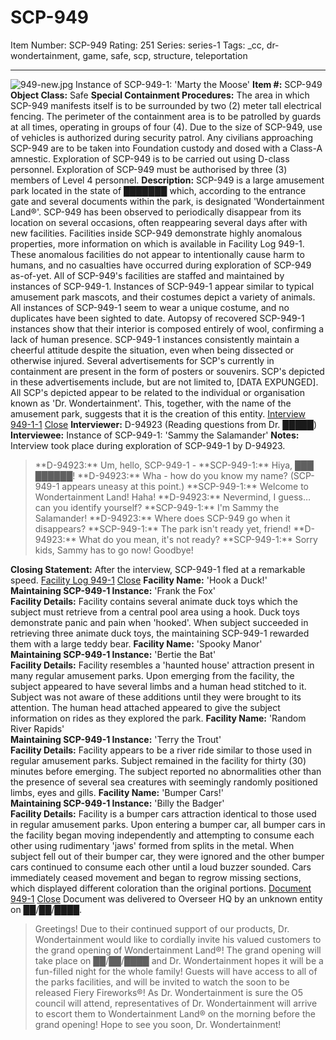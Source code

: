 # SCP-949
Item Number: SCP-949
Rating: 251
Series: series-1
Tags: _cc, dr-wondertainment, game, safe, scp, structure, teleportation

---

![949-new.jpg](https://scp-wiki.wdfiles.com/local--files/scp-949/949-new.jpg)
Instance of SCP-949-1: 'Marty the Moose'
**Item #:** SCP-949
**Object Class:** Safe
**Special Containment Procedures:** The area in which SCP-949 manifests itself is to be surrounded by two (2) meter tall electrical fencing. The perimeter of the containment area is to be patrolled by guards at all times, operating in groups of four (4). Due to the size of SCP-949, use of vehicles is authorized during security patrol.
Any civilians approaching SCP-949 are to be taken into Foundation custody and dosed with a Class-A amnestic. Exploration of SCP-949 is to be carried out using D-class personnel. Exploration of SCP-949 must be authorised by three (3) members of Level 4 personnel.
**Description:** SCP-949 is a large amusement park located in the state of ███████ which, according to the entrance gate and several documents within the park, is designated 'Wondertainment Land®'. SCP-949 has been observed to periodically disappear from its location on several occasions, often reappearing several days after with new facilities.
Facilities inside SCP-949 demonstrate highly anomalous properties, more information on which is available in Facility Log 949-1. These anomalous facilities do not appear to intentionally cause harm to humans, and no casualties have occurred during exploration of SCP-949 as-of-yet. All of SCP-949's facilities are staffed and maintained by instances of SCP-949-1.
Instances of SCP-949-1 appear similar to typical amusement park mascots, and their costumes depict a variety of animals. All instances of SCP-949-1 seem to wear a unique costume, and no duplicates have been sighted to date. Autopsy of recovered SCP-949-1 instances show that their interior is composed entirely of wool, confirming a lack of human presence. SCP-949-1 instances consistently maintain a cheerful attitude despite the situation, even when being dissected or otherwise injured.
Several advertisements for SCP's currently in containment are present in the form of posters or souvenirs. SCP's depicted in these advertisements include, but are not limited to, [DATA EXPUNGED]. All SCP's depicted appear to be related to the individual or organisation known as 'Dr. Wondertainment'. This, together, with the name of the amusement park, suggests that it is the creation of this entity.
[Interview 949-1-1](javascript:;)
[Close](javascript:;)
**Interviewer:** D-94923 (Reading questions from Dr. █████)  
**Interviewee:** Instance of SCP-949-1: 'Sammy the Salamander'
**Notes:** Interview took place during exploration of SCP-949-1 by D-94923.
> <Begin Interview>
> **D-94923:** Um, hello, SCP-949-1 -
> **SCP-949-1:** Hiya, ███ ██████!
> **D-94923:** Wha - how do you know my name?
> (SCP-949-1 appears uneasy at this point.)
> **SCP-949-1:** Welcome to Wondertainment Land! Haha!
> **D-94923:** Nevermind, I guess…can you identify yourself?
> **SCP-949-1:** I'm Sammy the Salamander!
> **D-94923:** Where does SCP-949 go when it disappears?
> **SCP-949-1:** The park isn't ready yet, friend!
> **D-94923:** What do you mean, it's not ready?
> **SCP-949-1:** Sorry kids, Sammy has to go now! Goodbye!
> <End Log>
**Closing Statement:** After the interview, SCP-949-1 fled at a remarkable speed.
[Facility Log 949-1](javascript:;)
[Close](javascript:;)
**Facility Name:** 'Hook a Duck!'  
**Maintaining SCP-949-1 Instance:** 'Frank the Fox'  
**Facility Details:** Facility contains several animate duck toys which the subject must retrieve from a central pool area using a hook. Duck toys demonstrate panic and pain when 'hooked'. When subject succeeded in retrieving three animate duck toys, the maintaining SCP-949-1 rewarded them with a large teddy bear.
**Facility Name:** 'Spooky Manor'  
**Maintaining SCP-949-1 Instance:** 'Bertie the Bat'  
**Facility Details:** Facility resembles a 'haunted house' attraction present in many regular amusement parks. Upon emerging from the facility, the subject appeared to have several limbs and a human head stitched to it. Subject was not aware of these additions until they were brought to its attention. The human head attached appeared to give the subject information on rides as they explored the park.
**Facility Name:** 'Random River Rapids'  
**Maintaining SCP-949-1 Instance:** 'Terry the Trout'  
**Facility Details:** Facility appears to be a river ride similar to those used in regular amusement parks. Subject remained in the facility for thirty (30) minutes before emerging. The subject reported no abnormalities other than the presence of several sea creatures with seemingly randomly positioned limbs, eyes and gills.
**Facility Name:** 'Bumper Cars!'  
**Maintaining SCP-949-1 Instance:** 'Billy the Badger'  
**Facility Details:** Facility is a bumper cars attraction identical to those used in regular amusement parks. Upon entering a bumper car, all bumper cars in the facility began moving independently and attempting to consume each other using rudimentary 'jaws' formed from splits in the metal. When subject fell out of their bumper car, they were ignored and the other bumper cars continued to consume each other until a loud buzzer sounded. Cars immediately ceased movement and began to regrow missing sections, which displayed different coloration than the original portions.
[Document 949-1](javascript:;)
[Close](javascript:;)
Document was delivered to Overseer HQ by an unknown entity on ██/██/████.
> Greetings!
> Due to their continued support of our products, Dr. Wondertainment would like to cordially invite his valued customers to the grand opening of Wondertainment Land®! The grand opening will take place on ██/██/████ and Dr. Wondertainment hopes it will be a fun-filled night for the whole family! Guests will have access to all of the parks facilities, and will be invited to watch the soon to be released Fiery Fireworks®!
> As Dr. Wondertainment is sure the O5 council will attend, representatives of Dr. Wondertainment will arrive to escort them to Wondertainment Land® on the morning before the grand opening!
> Hope to see you soon,
> Dr. Wondertainment!